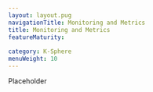 ```yaml
---
layout: layout.pug
navigationTitle: Monitoring and Metrics
title: Monitoring and Metrics
featureMaturity: 
 
category: K-Sphere
menuWeight: 10
---
```


Placeholder